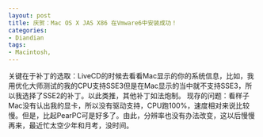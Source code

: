 ```yaml
---
layout: post
title: 庆贺：Mac OS X JAS X86 在Vmware6中安装成功！
categories:
- Diandian
tags:
- Macintosh, 
---
```

关键在于补丁的选取：LiveCD的时候去看看Mac显示的你的系统信息，比如，我用优化大师测试的我的CPU支持SSE3但是在Mac显示的当中就不支持SSE3，所以我选择了SSE2的补丁。以此类推，其他补丁如法炮制。 现存的问题：看样子Mac没有认出我的显卡，所以没有驱动支持，CPU跑100%，速度相对来说比较慢。但是，比起PearPC可是好多了。由此，分辨率也没有办法改变，这以后慢慢再来，最近忙太空少年和月考，没时间。